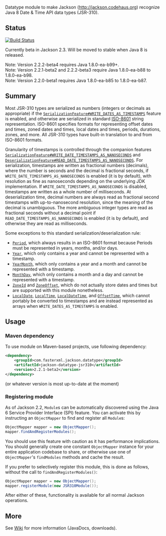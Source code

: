 Datatype module to make Jackson (http://jackson.codehaus.org) recognize Java 8 Date & Time API data types (JSR-310).

## Status

[![Build Status](https://fasterxml.ci.cloudbees.com/job/jackson-datatype-jsr310-master/badge/icon)](https://fasterxml.ci.cloudbees.com/job/jackson-datatype-jsr310-master/)

Currently beta in Jackson 2.3. Will be moved to stable when Java 8 is released.

Note: Version 2.2.2-beta4 requires Java 1.8.0-ea-b99+.<br />
Note: Version 2.2.1-beta2 and 2.2.2-beta3 require Java 1.8.0-ea-b88 to 1.8.0-ea-b98.<br />
Note: Version 2.2.0-beta1 requires Java 1.8.0-ea-b85 to 1.8.0-ea-b87.

## Summary

Most JSR-310 types are serialized as numbers (integers or decimals as appropriate) if the
[`SerializationFeature#WRITE_DATES_AS_TIMESTAMPS`](http://fasterxml.github.com/jackson-databind/javadoc/2.2.0/com/fasterxml/jackson/databind/SerializationFeature.html#WRITE_DATES_AS_TIMESTAMPS)
feature is enabled, and otherwise are serialized in standard [ISO-8601](http://en.wikipedia.org/wiki/ISO_8601)
string representation. ISO-8601 specifies formats for representing offset dates and times, zoned dates and times,
local dates and times, periods, durations, zones, and more. All JSR-310 types have built-in translation to and from
ISO-8601 formats.

Granularity of timestamps is controlled through the companion features
[`SerializationFeature#WRITE_DATE_TIMESTAMPS_AS_NANOSECONDS`](http://fasterxml.github.com/jackson-databind/javadoc/2.2.0/com/fasterxml/jackson/databind/SerializationFeature.html#WRITE_DATE_TIMESTAMPS_AS_NANOSECONDS)
and
[`DeserializationFeature#READ_DATE_TIMESTAMPS_AS_NANOSECONDS`](http://fasterxml.github.com/jackson-databind/javadoc/2.2.0/com/fasterxml/jackson/databind/DeserializationFeature.html#READ_DATE_TIMESTAMPS_AS_NANOSECONDS).
For serialization, timestamps are written as fractional numbers (decimals), where the number is seconds and the decimal
is fractional seconds, if `WRITE_DATE_TIMESTAMPS_AS_NANOSECONDS` is enabled (it is by default), with resolution as fine
as nanoseconds depending on the underlying JDK implementation. If `WRITE_DATE_TIMESTAMPS_AS_NANOSECONDS` is disabled,
timestamps are written as a whole number of milliseconds. At deserialization time, decimal numbers are always read as
fractional second timestamps with up-to-nanosecond resolution, since the meaning of the decimal is unambiguous. The
more ambiguous integer types are read as fractional seconds without a decimal point if
`READ_DATE_TIMESTAMPS_AS_NANOSECONDS` is enabled (it is by default), and otherwise they are read as milliseconds.

Some exceptions to this standard serialization/deserialization rule:
* [`Period`](http://download.java.net/jdk8/docs/api/java/time/Period.html), which always results in an ISO-8601 format
because Periods must be represented in years, months, and/or days.
* [`Year`](http://download.java.net/jdk8/docs/api/java/time/Year.html), which only contains a year and cannot be
represented with a timestamp.
* [`YearMonth`](http://download.java.net/jdk8/docs/api/java/time/YearMonth.html), which only contains a year and a month
and cannot be represented with a timestamp.
* [`MonthDay`](http://download.java.net/jdk8/docs/api/java/time/MonthDay.html), which only contains a month and a day and
cannot be represented with a timestamp.
* [`ZoneId`](http://download.java.net/jdk8/docs/api/java/time/ZoneId.html) and
[`ZoneOffset`](http://download.java.net/jdk8/docs/api/java/time/ZoneOffset.html), which do not actually store dates and
times but are supported with this module nonetheless.
* [`LocalDate`](http://download.java.net/jdk8/docs/api/java/time/LocalDate.html),
[`LocalTime`](http://download.java.net/jdk8/docs/api/java/time/LocalTime.html),
[`LocalDateTime`](http://download.java.net/jdk8/docs/api/java/time/LocalDateTime.html), and
[`OffsetTime`](http://download.java.net/jdk8/docs/api/java/time/OffsetTime.html), which cannot portably be converted to
timestamps and are instead represented as arrays when `WRITE_DATES_AS_TIMESTAMPS` is enabled.

## Usage

### Maven dependency

To use module on Maven-based projects, use following dependency:

```xml
<dependency>
    <groupId>com.fasterxml.jackson.datatype</groupId>
    <artifactId>jackson-datatype-jsr310</artifactId>
    <version>2.2.1-beta2</version>
</dependency>
```

(or whatever version is most up-to-date at the moment)

### Registering module

As of Jackson 2.2, `Module`s can be automatically discovered using the Java 6 Service Provider Interface (SPI) feature.
You can activate this by instructing an `ObjectMapper` to find and register all `Module`s:

```java
ObjectMapper mapper = new ObjectMapper();
mapper.findAndRegisterModules();
```

You should use this feature with caution as it has performance implications. You should generally create one constant
`ObjectMapper` instance for your entire application codebase to share, or otherwise use one of `ObjectMapper`'s
`findModules` methods and cache the result.

If you prefer to selectively register this module, this is done as follows, without the call to
`findAndRegisterModules()`:

```java
ObjectMapper mapper = new ObjectMapper();
mapper.registerModule(new JSR310Module());
```

After either of these, functionality is available for all normal Jackson operations.

## More

See [Wiki](https://github.com/FasterXML/jackson-datatype-jsr310/wiki) for more information
(JavaDocs, downloads).
